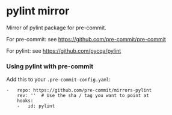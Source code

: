pylint mirror
=============

Mirror of pylint package for pre-commit.

For pre-commit: see https://github.com/pre-commit/pre-commit

For pylint: see https://github.com/pycqa/pylint


### Using pylint with pre-commit

Add this to your `.pre-commit-config.yaml`:

    -   repo: https://github.com/pre-commit/mirrors-pylint
        rev: ''  # Use the sha / tag you want to point at
        hooks:
        -   id: pylint
